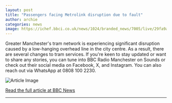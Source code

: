```yaml
---
layout: post
title: "Passengers facing Metrolink disruption due to fault"
author: archie
categories: news
image: https://ichef.bbci.co.uk/news/1024/branded_news/7005/live/29fa9a00-af27-11f0-b9f9-e5c1839c872f.jpg
---
```

Greater Manchester's tram network is experiencing significant disruption caused by a low-hanging overhead line in the city centre. As a result, there are several changes to tram services. If you're keen to stay updated or want to share any stories, you can tune into BBC Radio Manchester on Sounds or check out their social media on Facebook, X, and Instagram. You can also reach out via WhatsApp at 0808 100 2230.

![Article Image](https://ichef.bbci.co.uk/news/1024/branded_news/7005/live/29fa9a00-af27-11f0-b9f9-e5c1839c872f.jpg)

[Read the full article at BBC News](https://www.bbc.com/news/articles/c9wvpx4xy7lo?at_medium=RSS&at_campaign=rss)

---
